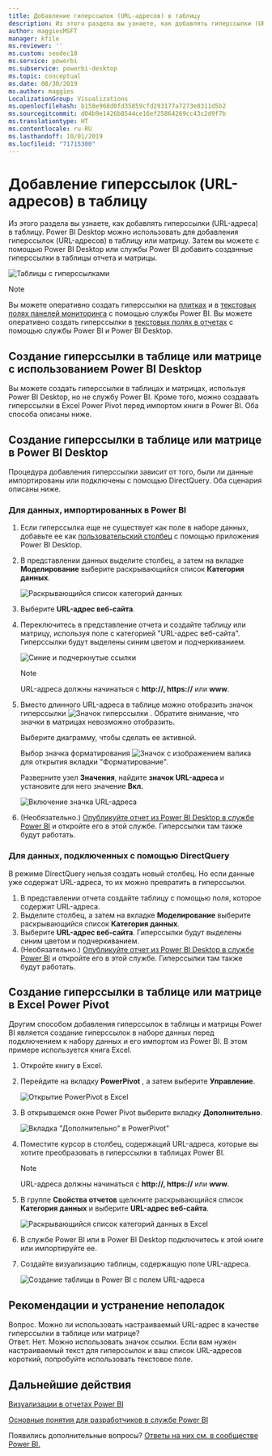 ```yaml
---
title: Добавление гиперссылок (URL-адресов) в таблицу
description: Из этого раздела вы узнаете, как добавлять гиперссылки (URL-адреса) в таблицу. Power BI Desktop можно использовать для добавления гиперссылок (URL-адресов) в таблицу или матрицу. Затем вы можете с помощью Power BI Desktop или службы Power BI добавить созданные гиперссылки в таблицы отчета и матрицы.
author: maggiesMSFT
manager: kfile
ms.reviewer: ''
ms.custom: seodec18
ms.service: powerbi
ms.subservice: powerbi-desktop
ms.topic: conceptual
ms.date: 08/30/2019
ms.author: maggies
LocalizationGroup: Visualizations
ms.openlocfilehash: b158e968d0fd35859cfd293177a7273e8311d5b2
ms.sourcegitcommit: d04b9e1426b8544ce16ef25864269cc43c2d9f7b
ms.translationtype: HT
ms.contentlocale: ru-RU
ms.lasthandoff: 10/01/2019
ms.locfileid: "71715300"
---
```

# <a name="add-hyperlinks-urls-to-a-table"></a>Добавление гиперссылок (URL-адресов) в таблицу
Из этого раздела вы узнаете, как добавлять гиперссылки (URL-адреса) в таблицу. Power BI Desktop можно использовать для добавления гиперссылок (URL-адресов) в таблицу или матрицу. Затем вы можете с помощью Power BI Desktop или службы Power BI добавить созданные гиперссылки в таблицы отчета и матрицы. 

![Таблицы с гиперссылками](media/power-bi-hyperlinks-in-tables/hyperlinkedtable.png)

> [!NOTE]
> Вы можете оперативно создать гиперссылки на [плитках](service-dashboard-edit-tile.md) и в [текстовых полях панелей мониторинга](service-dashboard-add-widget.md) с помощью службы Power BI. Вы можете оперативно создать гиперссылки в [текстовых полях в отчетах](service-add-hyperlink-to-text-box.md) с помощью службы Power BI и Power BI Desktop.
> 

## <a name="to-create-a-hyperlink-in-a-table-or-matrix-using-power-bi-desktop"></a>Создание гиперссылки в таблице или матрице с использованием Power BI Desktop
Вы можете создать гиперссылки в таблицах и матрицах, используя Power BI Desktop, но не службу Power BI. Кроме того, можно создавать гиперссылки в Excel Power Pivot перед импортом книги в Power BI. Оба способа описаны ниже.

## <a name="create-a-table-or-matrix-hyperlink-in-power-bi-desktop"></a>Создание гиперссылки в таблице или матрице в Power BI Desktop
Процедура добавления гиперссылки зависит от того, были ли данные импортированы или подключены с помощью DirectQuery. Оба сценария описаны ниже.

### <a name="for-data-imported-into-power-bi"></a>Для данных, импортированных в Power BI
1. Если гиперссылка еще не существует как поле в наборе данных, добавьте ее как [пользовательский столбец](desktop-common-query-tasks.md) с помощью приложения Power BI Desktop.
2. В представлении данных выделите столбец, а затем на вкладке **Моделирование** выберите раскрывающийся список **Категория данных**.
   
    ![Раскрывающийся список категорий данных](media/power-bi-hyperlinks-in-tables/pbi_data_category.png)
3. Выберите **URL-адрес веб-сайта**.
4. Переключитесь в представление отчета и создайте таблицу или матрицу, используя поле с категорией "URL-адрес веб-сайта". Гиперссылки будут выделены синим цветом и подчеркиванием.

    ![Синие и подчеркнутые ссылки](media/power-bi-hyperlinks-in-tables/power-bi-table-with-hyperlinks2.png)

    > [!NOTE]
    > URL-адреса должны начинаться с **http://, https://** или **www**.
    >
   
1. Вместо длинного URL-адреса в таблице можно отобразить значок гиперссылки  ![Значок гиперссылки](media/power-bi-hyperlinks-in-tables/power-bi-hyperlink-icon.png) . Обратите внимание, что значки в матрицах невозможно отобразить.
   
    Выберите диаграмму, чтобы сделать ее активной.

    Выбор значка форматирования ![Значок с изображением валика](media/power-bi-hyperlinks-in-tables/power-bi-paintroller.png) для открытия вкладки "Форматирование".

    Разверните узел **Значения**, найдите **значок URL-адреса** и установите для него значение **Вкл.**

    ![Включение значка URL-адреса](media/power-bi-hyperlinks-in-tables/power-bi-url-icon-on.png)

1. (Необязательно.) [Опубликуйте отчет из Power BI Desktop в службе Power BI](/learn/modules/publish-share-power-bi/2-publish-reports) и откройте его в этой службе. Гиперссылки там также будут работать.

### <a name="for-data-connected-with-directquery"></a>Для данных, подключенных с помощью DirectQuery
В режиме DirectQuery нельзя создать новый столбец.  Но если данные уже содержат URL-адреса, то их можно превратить в гиперссылки.

1. В представлении отчета создайте таблицу с помощью поля, которое содержит URL-адреса.
2. Выделите столбец, а затем на вкладке **Моделирование** выберите раскрывающийся список **Категория данных**.
3. Выберите **URL-адрес веб-сайта**. Гиперссылки будут выделены синим цветом и подчеркиванием.
4. (Необязательно.) [Опубликуйте отчет из Power BI Desktop в службе Power BI](/learn/modules/publish-share-power-bi/2-publish-reports) и откройте его в этой службе. Гиперссылки там также будут работать.

## <a name="create-a-table-or-matrix-hyperlink-in-excel-power-pivot"></a>Создание гиперссылки в таблице или матрице в Excel Power Pivot
Другим способом добавления гиперссылок в таблицы и матрицы Power BI является создание гиперссылок в наборе данных перед подключением к набору данных и его импортом из Power BI. В этом примере используется книга Excel.

1. Откройте книгу в Excel.
2. Перейдите на вкладку **PowerPivot** , а затем выберите **Управление**.
   
   ![Открытие PowerPivot в Excel](media/power-bi-hyperlinks-in-tables/createhyperlinkinpowerpivot2.png)
1. В открывшемся окне Power Pivot выберите вкладку **Дополнительно**.
   
   ![Вкладка "Дополнительно" в PowerPivot"](media/power-bi-hyperlinks-in-tables/createhyperlinkinpowerpivot3.png)
4. Поместите курсор в столбец, содержащий URL-адреса, которые вы хотите преобразовать в гиперссылки в таблицах Power BI.
   
   > [!NOTE]
   > URL-адреса должны начинаться с **http://, https://** или **www**.
   > 
5. В группе **Свойства отчетов** щелкните раскрывающийся список **Категория данных** и выберите **URL-адрес веб-сайта**. 
   
   ![Раскрывающийся список категорий данных в Excel](media/power-bi-hyperlinks-in-tables/createhyperlinksnew.png)

6. В службе Power BI или в Power BI Desktop подключитесь к этой книге или импортируйте ее.
7. Создайте визуализацию таблицы, содержащую поле URL-адреса.
   
   ![Создание таблицы в Power BI с полем URL-адреса](media/power-bi-hyperlinks-in-tables/hyperlinksintables.gif)

## <a name="considerations-and-troubleshooting"></a>Рекомендации и устранение неполадок
Вопрос. Можно ли использовать настраиваемый URL-адрес в качестве гиперссылки в таблице или матрице?    
Ответ. Нет. Можно использовать значок ссылки. Если вам нужен настраиваемый текст для гиперссылок и ваш список URL-адресов короткий, попробуйте использовать текстовое поле.


## <a name="next-steps"></a>Дальнейшие действия
[Визуализации в отчетах Power BI](visuals/power-bi-report-visualizations.md)

[Основные понятия для разработчиков в службе Power BI](service-basic-concepts.md)

Появились дополнительные вопросы? [Ответы на них см. в сообществе Power BI.](http://community.powerbi.com/)

